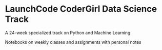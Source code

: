 # LaunchCode CoderGirl Data Science Track
A 24-week specialized track on Python and Machine Learning

Notebooks on weekly classes and assignments with personal notes


